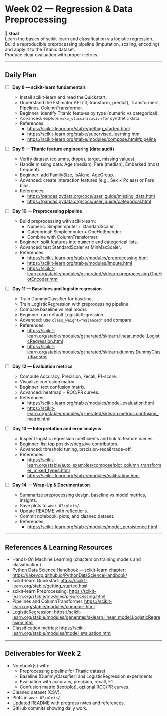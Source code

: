 # Week 02 — Regression & Data Preprocessing

🎯 **Goal**  
Learn the basics of scikit-learn and classification via logistic regression.  
Build a reproducible preprocessing pipeline (imputation, scaling, encoding) and apply it to the Titanic dataset.  
Produce clear evaluation with proper metrics.

---

## Daily Plan

- [ ] **Day 8 — scikit-learn fundamentals**
    * Install scikit-learn and read the Quickstart.
    * Understand the Estimator API (fit, transform, predict), Transformers, Pipelines, ColumnTransformer.
    * Beginner: identify Titanic features by type (numeric vs categorical).
    * Advanced: explore `make_classification` for synthetic data.
    * References:
        - https://scikit-learn.org/stable/getting_started.html
        - https://scikit-learn.org/stable/supervised_learning.html
        - https://scikit-learn.org/stable/modules/compose.html#pipeline

- [ ] **Day 9 — Titanic feature engineering (data audit)**
    * Verify dataset (columns, dtypes, target, missing values).
    * Handle missing data: Age (median), Fare (median), Embarked (most frequent).
    * Beginner: add FamilySize, IsAlone, AgeGroup.
    * Advanced: create interaction features (e.g., Sex × Pclass) or Fare bins.
    * References:
        - https://pandas.pydata.org/docs/user_guide/missing_data.html
        - https://pandas.pydata.org/docs/user_guide/categorical.html

- [ ] **Day 10 — Preprocessing pipeline**
    * Build preprocessing with scikit-learn:
        - Numeric: SimpleImputer + StandardScaler.
        - Categorical: SimpleImputer + OneHotEncoder.
        - Combine with ColumnTransformer.
    * Beginner: split features into numeric and categorical lists.
    * Advanced: test StandardScaler vs MinMaxScaler.
    * References:
        - https://scikit-learn.org/stable/modules/preprocessing.html
        - https://scikit-learn.org/stable/modules/impute.html
        - https://scikit-learn.org/stable/modules/generated/sklearn.preprocessing.OneHotEncoder.html

- [ ] **Day 11 — Baselines and logistic regression**
    * Train DummyClassifier for baseline.
    * Train LogisticRegression with preprocessing pipeline.
    * Compare baseline vs real model.
    * Beginner: run default LogisticRegression.
    * Advanced: use `class_weight="balanced"` and compare.
    * References:
        - https://scikit-learn.org/stable/modules/generated/sklearn.linear_model.LogisticRegression.html
        - https://scikit-learn.org/stable/modules/generated/sklearn.dummy.DummyClassifier.html

- [ ] **Day 12 — Evaluation metrics**
    * Compute Accuracy, Precision, Recall, F1-score.
    * Visualize confusion matrix.
    * Beginner: text confusion matrix.
    * Advanced: heatmap + ROC/PR curves.
    * References:
        - https://scikit-learn.org/stable/modules/model_evaluation.html
        - https://scikit-learn.org/stable/modules/generated/sklearn.metrics.confusion_matrix.html

- [ ] **Day 13 — Interpretation and error analysis**
    * Inspect logistic regression coefficients and link to feature names.
    * Beginner: list top positive/negative contributors.
    * Advanced: threshold tuning, precision-recall trade-off.
    * References:
        - https://scikit-learn.org/stable/auto_examples/compose/plot_column_transformer_mixed_types.html
        - https://scikit-learn.org/stable/modules/calibration.html

- [ ] **Day 14 — Wrap-Up & Documentation**
    * Summarize preprocessing design, baseline vs model metrics, insights.
    * Save plots to `week_02/plots/`.
    * Update README with reflections.
    * Commit notebook, plots, and cleaned dataset.
    * References:
        - https://scikit-learn.org/stable/modules/model_persistence.html

---

## References & Learning Resources
- Hands-On Machine Learning (chapters on training models and classification)
- Python Data Science Handbook — scikit-learn chapter: https://jakevdp.github.io/PythonDataScienceHandbook/
- scikit-learn Quickstart: https://scikit-learn.org/stable/getting_started.html
- scikit-learn Preprocessing: https://scikit-learn.org/stable/modules/preprocessing.html
- Pipelines and ColumnTransformer: https://scikit-learn.org/stable/modules/compose.html
- LogisticRegression: https://scikit-learn.org/stable/modules/generated/sklearn.linear_model.LogisticRegression.html
- Classification metrics: https://scikit-learn.org/stable/modules/model_evaluation.html

---

## Deliverables for Week 2
- Notebook(s) with:
    * Preprocessing pipeline for Titanic dataset.
    * Baseline (DummyClassifier) and LogisticRegression experiments.
    * Evaluation with accuracy, precision, recall, F1.
    * Confusion matrix (text/plot), optional ROC/PR curves.
- Cleaned dataset (CSV).
- Plots in `week_02/plots/`.
- Updated README with progress notes and references.
- GitHub commits showing daily work.

